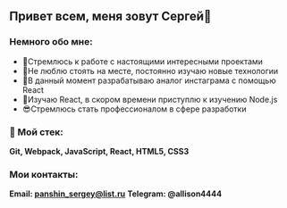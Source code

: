 ## Привет всем, меня зовут Сергей🖖

### Немного обо мне:
- 🚀Стремлюсь к работе с настоящими интересными проектами
- 🦅Не люблю стоять на месте, постоянно изучаю новые технологии
- 🔭В данный момент разрабатываю аналог инстаграма с помощью React
- 🌱Изучаю React, в скором времени приступлю к изучению Node.js
- 😎Стремлюсь стать профессионалом в сфере разработки

### 🔨 Мой стек:
**Git, Webpack, JavaScript, React, HTML5, CSS3**

### Мои контакты:
**Email: panshin_sergey@list.ru**
**Telegram: @allison4444**
